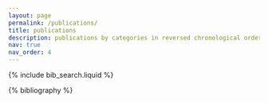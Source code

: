 ```yaml
---
layout: page
permalink: /publications/
title: publications
description: publications by categories in reversed chronological order.
nav: true
nav_order: 4
---
```


<!-- _pages/publications.md -->

<!-- Bibsearch Feature -->

{% include bib_search.liquid %}

<div class="publications">

{% bibliography %}

</div>
